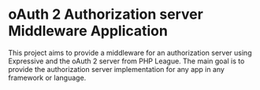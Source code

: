 # oAuth 2 Authorization server Middleware Application
This project aims to provide a middleware for an authorization server using Expressive and the oAuth 2 server from PHP League. The main goal is to provide the authorization server implementation for any app in any framework or language.
